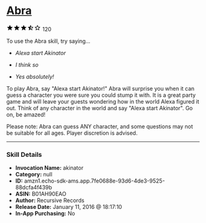 # [Abra](http://alexa.amazon.com/#skills/amzn1.echo-sdk-ams.app.7fe0688e-93d6-4de3-9525-88dcfa4f439b)
![3.5 stars](../../images/ic_star_black_18dp_1x.png)![3.5 stars](../../images/ic_star_black_18dp_1x.png)![3.5 stars](../../images/ic_star_black_18dp_1x.png)![3.5 stars](../../images/ic_star_half_black_18dp_1x.png)![3.5 stars](../../images/ic_star_border_black_18dp_1x.png) 120

To use the Abra skill, try saying...

* *Alexa start Akinator*

* *I think so*

* *Yes absolutely!*

To play Abra, say "Alexa start Akinator!" Abra will surprise you when it can guess a character you were sure you could stump it with. It is a great party game and will leave your guests wondering how in the world Alexa figured it out. Think of any character in the world and say "Alexa start Akinator". Go on, be amazed!

Please note: Abra can guess ANY character, and some questions may not be suitable for all ages. Player discretion is advised.

***

### Skill Details

* **Invocation Name:** akinator
* **Category:** null
* **ID:** amzn1.echo-sdk-ams.app.7fe0688e-93d6-4de3-9525-88dcfa4f439b
* **ASIN:** B01AH90EAO
* **Author:** Recursive Records
* **Release Date:** January 11, 2016 @ 18:17:10
* **In-App Purchasing:** No
